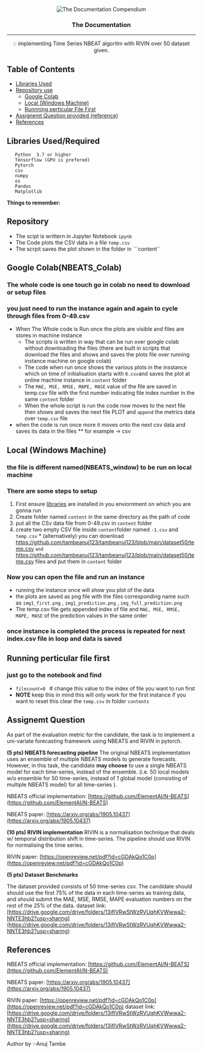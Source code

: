 <p align="center">
 <img src="https://i.imgur.com/rSyq3MW.png" alt="The Documentation Compendium"></a>
</p>

<h3 align="center">The Documentation </h3>

<div align="center">

<!--   <a href="https://www.producthunt.com/posts/the-documentation-compendium?utm_source=badge-top-post-badge&utm_medium=badge&utm_souce=badge-the-documentation-compendium" target="_blank"><img src="https://api.producthunt.com/widgets/embed-image/v1/top-post-badge.svg?post_id=157965&theme=dark&period=daily" alt="The Documentation Compendium - Beautiful README templates that people want to read. | Product Hunt Embed" style="width: 250px; height: 54px;" width="250px" height="54px" /></a> -->

</div>

---

<p align = "center">💡 implementing Time Series NBEAT algoritm with RIVIN over 50 dataset given.</p>


## Table of Contents


- [Libraries Used](#best_practices)
- [Repository use](#templates)
  - [Google Colab](#google_colab)
  - [Local (Windows Machine)](#local)
  - [Runnning perticular File First](#first)
- [Assignemt Question provided (reference)](#why_document)
- [References](#acknowledgements)



## Libraries Used/Required<a name = "best_practices"></a>
```
   Python  3.7 or higher
   Tensorflow (GPU is prefered)
   Pytorch 
   csv
   numpy
   os
   Pandas 
   Matplotlib
```
**Things to remember:**


## Repository <a name = "templates"></a>
*   The scipt is writtern in Jupyter Notebook ```ipynb``` 
*   The Code plots the CSV data in a file ```temp.csv```
*   The scrpit saves the plot shown in the folder in ```content``

## Google Colab(NBEATS_Colab) <a name = "google_colab"></a>
### The whole code is one touch go in colab no need to download or setup files
### you just need to run the instance again and again to cycle through files from 0-49.csv
*   When The Whole code is Run once the plots are visible and files are stores in machine instance
    *   The scripts is written in way that can be run over google colab without downloading the files
     (there are built in scripts that download the files and shows and saves the plots file over running instance machine on google colab)
    *   The code when run once shows the various plots in the insstance which on time of initialisation starts with ```0.csv```and saves the plot
    at online machine instance in ```content``` folder 
    *   The  ```MAE, MSE, RMSE, MAPE, MASE``` value of the file are saved in temp.csv file with the first number indicating file index number
     in the same ```content```     folder
    *   When the whole script is run  the code now moves to the next file then shows and saves the next file PLOT and ```append``` the metrics data over ```temp.csv```
    file
* when the code is run once more it moves onto the next csv data and saves its data in the files 
    ** for example -> csv 
## Local (Windows Machine) <a name = "local"></a>
### the file is different named(NBEATS_window) to be run on local machine
### There are some steps to setup
  1. First ensure [libraries](#best_practices) are installed in you enviornment on which you are gonna run
  2. Create folder named ```content``` in the same directory as the path of code 
  3. put all the CSv data file from 0-49.csv in ```content``` folder
  4. create two empty CSV file inside ```content```folder  named ```-1.csv``` and ```temp.csv```
    * (alternatively) you can download https://github.com/tambeanuj123/tambeanuj123/blob/main/dataset50/temp.csv ```and``` https://github.com/tambeanuj123/tambeanuj123/blob/main/dataset50/temp.csv files and put them in ```content``` folder
### Now you can open the file and run an instance 
*   running the instance once will show you plot of the data 
*   the plots are saved as png file with the files corresponding name such as ```img1_first.png``` , ```img1_prediction.png``` ,  ```img_full_prediction.png```
*   The temp.csv file gets appended  index of file  and ```MAE, MSE, RMSE, MAPE, MASE``` of the prediction values in the same order
### once instance is completed the process is repeated for next index.csv file in loop and data is saved


## Running perticular file first <a name = "first"></a>
### just go to the notebook and  find
- ```filecount=0 ```      # change this value to the index of file you want to run first
- **NOTE** keep this in mind this will only work for the first instance if you want to reset this clear the ```temp.csv``` in folder ```contents```



## Assignemt Question <a name = "why_document"></a>

As part of the evaluation metric for the candidate, the task is to implement a uni-variate forecasting framework using NBEATS and RIVIN in pytorch.

**(5 pts) NBEATS forecasting pipeline**
The original NBEATS implementation uses an ensemble of multiple NBEATS models to generate forecasts. However, in this task, the candidate **may choose** to use a single NBEATS model for each time-series, instead of the ensemble. 
(i.e. 50 local models w/o ensemble for 50 time-series, instead of 1 global model (consisting of multiple NBEATS model) for all time-series ).

NBEATS official implementation: [https://github.com/ElementAI/N-BEATS](https://github.com/ElementAI/N-BEATS)

NBEATS paper: [https://arxiv.org/abs/1905.10437](https://arxiv.org/abs/1905.10437)

**(10 pts) RIVIN implementation**
RIVIN is a normalisation technique that deals w/ temporal distribution shift in time-series. The pipeline should use RIVIN for normalising the time series. 

RIVIN paper: [https://openreview.net/pdf?id=cGDAkQo1C0p](https://openreview.net/pdf?id=cGDAkQo1C0p)

**(5 pts) Dataset Benchmarks**

The dataset provided consists of 50 time-series csv. The candidate should should use the first 75% of the data in each time-series as training data, and should submit the MAE, MSE, RMSE, MAPE evaluation numbers on the rest of the 25% of the data.
dataset link: [https://drive.google.com/drive/folders/13ifIVRwStWzRVUqhKVWwwa2-NNTE3hb2?usp=sharing](https://drive.google.com/drive/folders/13ifIVRwStWzRVUqhKVWwwa2-NNTE3hb2?usp=sharing)

## References <a name = "acknowledgements"></a>

NBEATS official implementation: [https://github.com/ElementAI/N-BEATS](https://github.com/ElementAI/N-BEATS)

NBEATS paper: [https://arxiv.org/abs/1905.10437](https://arxiv.org/abs/1905.10437)

RIVIN paper: [https://openreview.net/pdf?id=cGDAkQo1C0p](https://openreview.net/pdf?id=cGDAkQo1C0p)
dataset link: [https://drive.google.com/drive/folders/13ifIVRwStWzRVUqhKVWwwa2-NNTE3hb2?usp=sharing](https://drive.google.com/drive/folders/13ifIVRwStWzRVUqhKVWwwa2-NNTE3hb2?usp=sharing)


Author by :-Anuj Tambe
